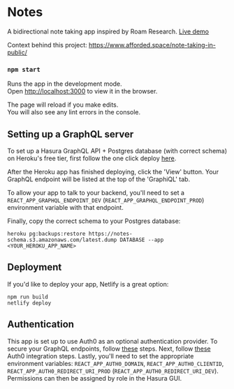 # Notes

A bidirectional note taking app inspired by Roam Research. [Live demo](https://linked-notes.netlify.app/)

Context behind this project: https://www.afforded.space/note-taking-in-public/

### `npm start`

Runs the app in the development mode.<br />
Open [http://localhost:3000](http://localhost:3000) to view it in the browser.

The page will reload if you make edits.<br />
You will also see any lint errors in the console.

## Setting up a GraphQL server

To set up a Hasura GraphQL API + Postgres database (with correct schema) on Heroku's free tier, first follow the one click deploy [here](https://hasura.io/docs/1.0/graphql/manual/getting-started/heroku-simple.html).

After the Heroku app has finished deploying, click the 'View' button. Your GraphQL endpoint will be listed at the top of the 'GraphiQL' tab.

To allow your app to talk to your backend, you'll need to set a `REACT_APP_GRAPHQL_ENDPOINT_DEV` (`REACT_APP_GRAPHQL_ENDPOINT_PROD`) environment variable with that endpoint.

Finally, copy the correct schema to your Postgres database:

`heroku pg:backups:restore https://notes-schema.s3.amazonaws.com/latest.dump DATABASE --app <YOUR_HEROKU_APP_NAME>`

## Deployment

If you'd like to deploy your app, Netlify is a great option:

```
npm run build
netlify deploy
```

## Authentication

This app is set up to use Auth0 as an optional authentication provider. To secure your GraphQL endpoints, follow [these](https://hasura.io/docs/1.0/graphql/manual/deployment/heroku/securing-graphql-endpoint.html#heroku-secure) steps. Next, follow [these](https://hasura.io/docs/1.0/graphql/manual/guides/integrations/auth0-jwt.html) Auth0 integration steps. Lastly, you'll need to set the appropriate environment variables: `REACT_APP_AUTH0_DOMAIN`, `REACT_APP_AUTH0_CLIENTID`, `REACT_APP_AUTH0_REDIRECT_URI_PROD` (`REACT_APP_AUTH0_REDIRECT_URI_DEV`). Permissions can then be assigned by role in the Hasura GUI.
